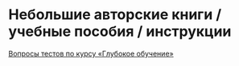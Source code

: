 # Небольшие авторские книги / учебные пособия / инструкции

[Вопросы тестов по курсу «Глубокое обучение»](DLtest_Dyakonov.pdf)
